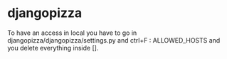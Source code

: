 # djangopizza


To have an access in local you have to go in djangopizza/djangopizza/settings.py and ctrl+F : ALLOWED_HOSTS and you delete everything inside [].
